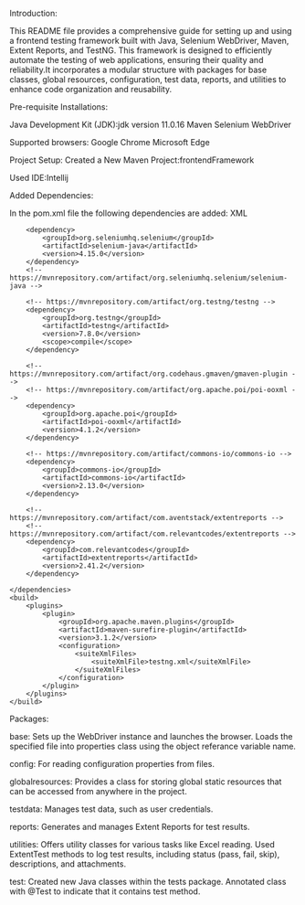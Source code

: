 
Introduction:

This README file provides a comprehensive guide for setting up and using a frontend testing framework built with Java, Selenium WebDriver, Maven, Extent Reports, and TestNG.
This framework is designed to efficiently automate the testing of web applications, ensuring their quality and reliability.It incorporates a modular structure with packages
for base classes, global resources, configuration, test data, reports, and utilities to enhance code organization and reusability.

Pre-requisite Installations:

Java Development Kit (JDK):jdk version 11.0.16
Maven
Selenium WebDriver

Supported browsers:
Google Chrome 
Microsoft Edge

Project Setup:
Created a New Maven Project:frontendFramework

Used IDE:Intellij

Added Dependencies:

In the pom.xml file the following dependencies are added:
XML
 <dependencies>

        <dependency>
            <groupId>org.seleniumhq.selenium</groupId>
            <artifactId>selenium-java</artifactId>
            <version>4.15.0</version>
        </dependency>
        <!-- https://mvnrepository.com/artifact/org.seleniumhq.selenium/selenium-java -->

        <!-- https://mvnrepository.com/artifact/org.testng/testng -->
        <dependency>
            <groupId>org.testng</groupId>
            <artifactId>testng</artifactId>
            <version>7.8.0</version>
            <scope>compile</scope>
        </dependency>

        <!-- https://mvnrepository.com/artifact/org.codehaus.gmaven/gmaven-plugin -->
        <!-- https://mvnrepository.com/artifact/org.apache.poi/poi-ooxml -->
        <dependency>
            <groupId>org.apache.poi</groupId>
            <artifactId>poi-ooxml</artifactId>
            <version>4.1.2</version>
        </dependency>

        <!-- https://mvnrepository.com/artifact/commons-io/commons-io -->
        <dependency>
            <groupId>commons-io</groupId>
            <artifactId>commons-io</artifactId>
            <version>2.13.0</version>
        </dependency>

        <!-- https://mvnrepository.com/artifact/com.aventstack/extentreports -->
        <!-- https://mvnrepository.com/artifact/com.relevantcodes/extentreports -->
        <dependency>
            <groupId>com.relevantcodes</groupId>
            <artifactId>extentreports</artifactId>
            <version>2.41.2</version>
        </dependency>

    </dependencies>
    <build>
        <plugins>
            <plugin>
                <groupId>org.apache.maven.plugins</groupId>
                <artifactId>maven-surefire-plugin</artifactId>
                <version>3.1.2</version>
                <configuration>
                    <suiteXmlFiles>
                        <suiteXmlFile>testng.xml</suiteXmlFile>
                    </suiteXmlFiles>
                </configuration>
            </plugin>
        </plugins>
    </build>

Packages:

base: 
 Sets up the WebDriver instance and launches the browser.
 Loads the specified file into properties class using the object referance variable    name.

config: 
 For reading configuration properties from files.

globalresources: 
 Provides a class for storing global static resources that can be accessed from anywhere in the project.

testdata: Manages test data, such as user credentials.

reports: Generates and manages Extent Reports for test results.

utilities: Offers utility classes for various tasks like Excel reading.
Used ExtentTest methods to log test results, including status (pass, fail, skip), descriptions, and attachments.

test:
 Created new Java classes within the tests package.
Annotated class with @Test to indicate that it contains test method.


